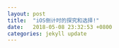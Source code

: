 ```yaml
---
layout: post
title:  "iOS倒计时的探究和选择!"
date:   2018-05-08 23:32:53 +0800
categories: jekyll update
---
```

